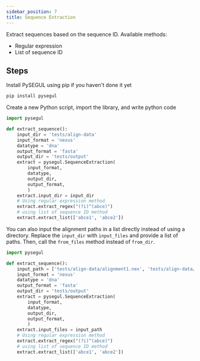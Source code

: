 ```yaml
---
sidebar_position: 7
title: Sequence Extraction
---
```


Extract sequences based on the sequence ID. Available methods:

- Regular expression
- List of sequence ID

## Steps

Install PySEGUL using pip if you haven't done it yet

```bash
pip install pysegul
```

Create a new Python script, import the library, and write python code

```python
import pysegul

def extract_sequence():
    input_dir = 'tests/align-data'
    input_format = 'nexus'
    datatype = 'dna'
    output_format = 'fasta'
    output_dir = 'tests/output'
    extract = pysegul.SequenceExtraction(
        input_format,  
        datatype, 
        output_dir, 
        output_format,
        )
    extract.input_dir = input_dir
    # Using regular expression method
    extract.extract_regex("(?i)^(abce)")
    # using list of sequence ID method
    extract.extract_list(['abce1', 'abce2'])
```

You can also input the alignment paths in a list directly instead of using a directory. Replace the `input_dir` with `input_files` and provide a list of paths. Then, call the `from_files` method instead of `from_dir`.

```python
import pysegul

def extract_sequence():
    input_path = ['tests/align-data/alignment1.nex', 'tests/align-data/alignment2.nex']
    input_format = 'nexus'
    datatype = 'dna'
    output_format = 'fasta'
    output_dir = 'tests/output'
    extract = pysegul.SequenceExtraction(
        input_format,  
        datatype, 
        output_dir, 
        output_format,
        )
    extract.input_files = input_path
    # Using regular expression method
    extract.extract_regex("(?i)^(abce)")
    # using list of sequence ID method
    extract.extract_list(['abce1', 'abce2'])
```
